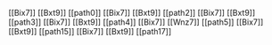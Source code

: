 [[Bix7]]
[[Bxt9]]
[[path0]]
[[Bix7]]
[[Bxt9]]
[[path2]]
[[Bix7]]
[[Bxt9]]
[[path3]]
[[Bix7]]
[[Bxt9]]
[[path4]]
[[Bix7]]
[[Wnz7]]
[[path5]]
[[Bix7]]
[[Bxt9]]
[[path15]]
[[Bix7]]
[[Bxt9]]
[[path17]]
